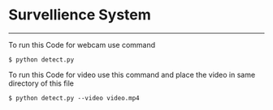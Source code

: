 # Survellience System
---
To run this Code for webcam use command
```
$ python detect.py
```
To run this Code for video use this command and place the video in same directory of this file
```
$ python detect.py --video video.mp4
```
